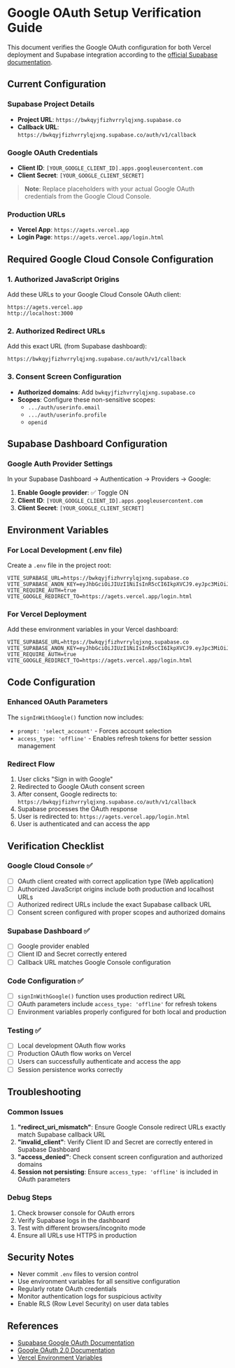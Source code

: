 # Google OAuth Setup Verification Guide

This document verifies the Google OAuth configuration for both Vercel deployment and Supabase integration according to the [official Supabase documentation](https://supabase.com/docs/guides/auth/social-login/auth-google).

## Current Configuration

### Supabase Project Details
- **Project URL**: `https://bwkqyjfizhvrrylqjxng.supabase.co`
- **Callback URL**: `https://bwkqyjfizhvrrylqjxng.supabase.co/auth/v1/callback`

### Google OAuth Credentials
- **Client ID**: `[YOUR_GOOGLE_CLIENT_ID].apps.googleusercontent.com`
- **Client Secret**: `[YOUR_GOOGLE_CLIENT_SECRET]`

> **Note**: Replace placeholders with your actual Google OAuth credentials from the Google Cloud Console.

### Production URLs
- **Vercel App**: `https://agets.vercel.app`
- **Login Page**: `https://agets.vercel.app/login.html`

## Required Google Cloud Console Configuration

### 1. Authorized JavaScript Origins
Add these URLs to your Google Cloud Console OAuth client:
```
https://agets.vercel.app
http://localhost:3000
```

### 2. Authorized Redirect URLs
Add this exact URL (from Supabase dashboard):
```
https://bwkqyjfizhvrrylqjxng.supabase.co/auth/v1/callback
```

### 3. Consent Screen Configuration
- **Authorized domains**: Add `bwkqyjfizhvrrylqjxng.supabase.co`
- **Scopes**: Configure these non-sensitive scopes:
  - `.../auth/userinfo.email`
  - `.../auth/userinfo.profile`
  - `openid`

## Supabase Dashboard Configuration

### Google Auth Provider Settings
In your Supabase Dashboard → Authentication → Providers → Google:

1. **Enable Google provider**: ✅ Toggle ON
2. **Client ID**: `[YOUR_GOOGLE_CLIENT_ID].apps.googleusercontent.com`
3. **Client Secret**: `[YOUR_GOOGLE_CLIENT_SECRET]`

## Environment Variables

### For Local Development (.env file)
Create a `.env` file in the project root:
```env
VITE_SUPABASE_URL=https://bwkqyjfizhvrrylqjxng.supabase.co
VITE_SUPABASE_ANON_KEY=eyJhbGciOiJIUzI1NiIsInR5cCI6IkpXVCJ9.eyJpc3MiOiJzdXBhYmFzZSIsInJlZiI6ImJ3a3F5amZpemh2cnJ5bHFqeG5nIiwicm9sZSI6ImFub24iLCJpYXQiOjE3NTcxNzQ1ODQsImV4cCI6MjA3Mjc1MDU4NH0.yHHslRbEfFtVScZGf5stehBsZvrMbD8223Gd0apNxBU
VITE_REQUIRE_AUTH=true
VITE_GOOGLE_REDIRECT_TO=https://agets.vercel.app/login.html
```

### For Vercel Deployment
Add these environment variables in your Vercel dashboard:
```
VITE_SUPABASE_URL=https://bwkqyjfizhvrrylqjxng.supabase.co
VITE_SUPABASE_ANON_KEY=eyJhbGciOiJIUzI1NiIsInR5cCI6IkpXVCJ9.eyJpc3MiOiJzdXBhYmFzZSIsInJlZiI6ImJ3a3F5amZpemh2cnJ5bHFqeG5nIiwicm9sZSI6ImFub24iLCJpYXQiOjE3NTcxNzQ1ODQsImV4cCI6MjA3Mjc1MDU4NH0.yHHslRbEfFtVScZGf5stehBsZvrMbD8223Gd0apNxBU
VITE_REQUIRE_AUTH=true
VITE_GOOGLE_REDIRECT_TO=https://agets.vercel.app/login.html
```

## Code Configuration

### Enhanced OAuth Parameters
The `signInWithGoogle()` function now includes:
- `prompt: 'select_account'` - Forces account selection
- `access_type: 'offline'` - Enables refresh tokens for better session management

### Redirect Flow
1. User clicks "Sign in with Google"
2. Redirected to Google OAuth consent screen
3. After consent, Google redirects to: `https://bwkqyjfizhvrrylqjxng.supabase.co/auth/v1/callback`
4. Supabase processes the OAuth response
5. User is redirected to: `https://agets.vercel.app/login.html`
6. User is authenticated and can access the app

## Verification Checklist

### Google Cloud Console ✅
- [ ] OAuth client created with correct application type (Web application)
- [ ] Authorized JavaScript origins include both production and localhost URLs
- [ ] Authorized redirect URLs include the exact Supabase callback URL
- [ ] Consent screen configured with proper scopes and authorized domains

### Supabase Dashboard ✅
- [ ] Google provider enabled
- [ ] Client ID and Secret correctly entered
- [ ] Callback URL matches Google Console configuration

### Code Configuration ✅
- [ ] `signInWithGoogle()` function uses production redirect URL
- [ ] OAuth parameters include `access_type: 'offline'` for refresh tokens
- [ ] Environment variables properly configured for both local and production

### Testing ✅
- [ ] Local development OAuth flow works
- [ ] Production OAuth flow works on Vercel
- [ ] Users can successfully authenticate and access the app
- [ ] Session persistence works correctly

## Troubleshooting

### Common Issues
1. **"redirect_uri_mismatch"**: Ensure Google Console redirect URLs exactly match Supabase callback URL
2. **"invalid_client"**: Verify Client ID and Secret are correctly entered in Supabase Dashboard
3. **"access_denied"**: Check consent screen configuration and authorized domains
4. **Session not persisting**: Ensure `access_type: 'offline'` is included in OAuth parameters

### Debug Steps
1. Check browser console for OAuth errors
2. Verify Supabase logs in the dashboard
3. Test with different browsers/incognito mode
4. Ensure all URLs use HTTPS in production

## Security Notes

- Never commit `.env` files to version control
- Use environment variables for all sensitive configuration
- Regularly rotate OAuth credentials
- Monitor authentication logs for suspicious activity
- Enable RLS (Row Level Security) on user data tables

## References

- [Supabase Google OAuth Documentation](https://supabase.com/docs/guides/auth/social-login/auth-google)
- [Google OAuth 2.0 Documentation](https://developers.google.com/identity/protocols/oauth2)
- [Vercel Environment Variables](https://vercel.com/docs/concepts/projects/environment-variables)
